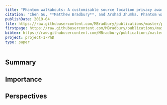 ```yaml
---
title: "Phantom walkabouts: A customisable source location privacy aware routing protocol for wireless sensor networks"
citation: "Chen Gu, **Matthew Bradbury**, and Arshad Jhumka. Phantom walkabouts: A customisable source location privacy aware routing protocol for wireless sensor networks. *Concurrency and Computation: Practice and Experience*, 31(20):e5304, 2019. [doi:10.1002/cpe.5304](https://doi.org/10.1002/cpe.5304)."
publishDate: 2019-04
file: https://raw.githubusercontent.com/MBradbury/publications/master/papers/CCPE2019.pdf
firstpage: https://raw.githubusercontent.com/MBradbury/publications/master/firstpages/CCPE2019.svg
bibtex: https://raw.githubusercontent.com/MBradbury/publications/master/bibtex/Gu_2019_Phantomwalkabouts_customisable.bib
project: project-1-PhD
type: paper
---
```


## Summary

## Importance

## Perspectives


